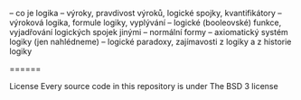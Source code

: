 – co je logika
– výroky, pravdivost výroků, logické spojky, kvantifikátory
– výroková logika, formule logiky, vyplývání
– logické (booleovské) funkce, vyjadřování logických spojek jinými
– normální formy
– axiomatický systém logiky (jen nahlédneme)
– logické paradoxy, zajímavosti z logiky a z historie logiky

======


License
Every source code in this repository is under The BSD 3 license
